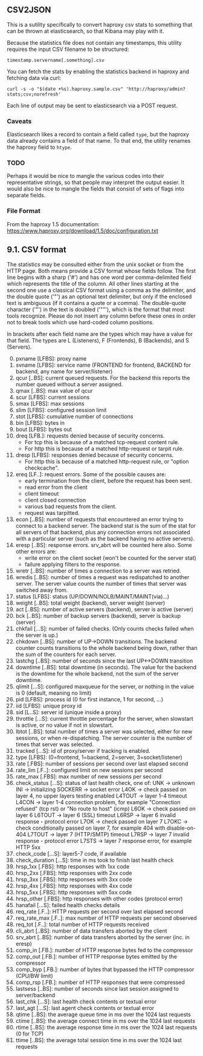 ## CSV2JSON

This is a sutility specifically to convert haproxy csv stats to something
that can be thrown at elasticsearch, so that Kibana may play with it.

Because the statistics file does not contain any timestamps, this utility
requires the input CSV filename to be structured:

```
timestamp.servername[.something].csv
```

You can fetch the stats by enabling the statistics backend in haproxy and
fetching data via curl:

```
curl -s -o "$(date +%s).haproxy.sample.csv" 'http://haproxy/admin?stats;csv;norefresh'
```

Each line of output may be sent to elasticsearch via a POST request.

### Caveats

Elasticsearch likes a record to contain a field called `type`, but the haproxy
data already contains a field of that name. To that end, the utility renames
the haproxy field to `htype`.

### TODO

Perhaps it would be nice to mangle the various codes into their representative
strings, so that people may interpret the output easier. It would also be nice
to mangle the fields that consist of sets of flags into separate fields.

### File Format

From the haproxy 1.5 documentation: https://www.haproxy.org/download/1.5/doc/configuration.txt

9.1. CSV format
---------------

The statistics may be consulted either from the unix socket or from the HTTP
page. Both means provide a CSV format whose fields follow. The first line
begins with a sharp ('#') and has one word per comma-delimited field which
represents the title of the column. All other lines starting at the second one
use a classical CSV format using a comma as the delimiter, and the double quote
('"') as an optional text delimiter, but only if the enclosed text is ambiguous
(if it contains a quote or a comma). The double-quote character ('"') in the
text is doubled ('""'), which is the format that most tools recognize. Please
do not insert any column before these ones in order not to break tools which
use hard-coded column positions.

In brackets after each field name are the types which may have a value for
that field. The types are L (Listeners), F (Frontends), B (Backends), and
S (Servers).

  0. pxname [LFBS]: proxy name
  1. svname [LFBS]: service name (FRONTEND for frontend, BACKEND for backend,
     any name for server/listener)
  2. qcur [..BS]: current queued requests. For the backend this reports the
     number queued without a server assigned.
  3. qmax [..BS]: max value of qcur
  4. scur [LFBS]: current sessions
  5. smax [LFBS]: max sessions
  6. slim [LFBS]: configured session limit
  7. stot [LFBS]: cumulative number of connections
  8. bin [LFBS]: bytes in
  9. bout [LFBS]: bytes out
 10. dreq [LFB.]: requests denied because of security concerns.
     - For tcp this is because of a matched tcp-request content rule.
     - For http this is because of a matched http-request or tarpit rule.
 11. dresp [LFBS]: responses denied because of security concerns.
     - For http this is because of a matched http-request rule, or
       "option checkcache".
 12. ereq [LF..]: request errors. Some of the possible causes are:
     - early termination from the client, before the request has been sent.
     - read error from the client
     - client timeout
     - client closed connection
     - various bad requests from the client.
     - request was tarpitted.
 13. econ [..BS]: number of requests that encountered an error trying to
     connect to a backend server. The backend stat is the sum of the stat
     for all servers of that backend, plus any connection errors not
     associated with a particular server (such as the backend having no
     active servers).
 14. eresp [..BS]: response errors. srv_abrt will be counted here also.
     Some other errors are:
     - write error on the client socket (won't be counted for the server stat)
     - failure applying filters to the response.
 15. wretr [..BS]: number of times a connection to a server was retried.
 16. wredis [..BS]: number of times a request was redispatched to another
     server. The server value counts the number of times that server was
     switched away from.
 17. status [LFBS]: status (UP/DOWN/NOLB/MAINT/MAINT(via)...)
 18. weight [..BS]: total weight (backend), server weight (server)
 19. act [..BS]: number of active servers (backend), server is active (server)
 20. bck [..BS]: number of backup servers (backend), server is backup (server)
 21. chkfail [...S]: number of failed checks. (Only counts checks failed when
     the server is up.)
 22. chkdown [..BS]: number of UP->DOWN transitions. The backend counter counts
     transitions to the whole backend being down, rather than the sum of the
     counters for each server.
 23. lastchg [..BS]: number of seconds since the last UP<->DOWN transition
 24. downtime [..BS]: total downtime (in seconds). The value for the backend
     is the downtime for the whole backend, not the sum of the server downtime.
 25. qlimit [...S]: configured maxqueue for the server, or nothing in the
     value is 0 (default, meaning no limit)
 26. pid [LFBS]: process id (0 for first instance, 1 for second, ...)
 27. iid [LFBS]: unique proxy id
 28. sid [L..S]: server id (unique inside a proxy)
 29. throttle [...S]: current throttle percentage for the server, when
     slowstart is active, or no value if not in slowstart.
 30. lbtot [..BS]: total number of times a server was selected, either for new
     sessions, or when re-dispatching. The server counter is the number
     of times that server was selected.
 31. tracked [...S]: id of proxy/server if tracking is enabled.
 32. type [LFBS]: (0=frontend, 1=backend, 2=server, 3=socket/listener)
 33. rate [.FBS]: number of sessions per second over last elapsed second
 34. rate_lim [.F..]: configured limit on new sessions per second
 35. rate_max [.FBS]: max number of new sessions per second
 36. check_status [...S]: status of last health check, one of:
        UNK     -> unknown
        INI     -> initializing
        SOCKERR -> socket error
        L4OK    -> check passed on layer 4, no upper layers testing enabled
        L4TOUT  -> layer 1-4 timeout
        L4CON   -> layer 1-4 connection problem, for example
                   "Connection refused" (tcp rst) or "No route to host" (icmp)
        L6OK    -> check passed on layer 6
        L6TOUT  -> layer 6 (SSL) timeout
        L6RSP   -> layer 6 invalid response - protocol error
        L7OK    -> check passed on layer 7
        L7OKC   -> check conditionally passed on layer 7, for example 404 with
                   disable-on-404
        L7TOUT  -> layer 7 (HTTP/SMTP) timeout
        L7RSP   -> layer 7 invalid response - protocol error
        L7STS   -> layer 7 response error, for example HTTP 5xx
 37. check_code [...S]: layer5-7 code, if available
 38. check_duration [...S]: time in ms took to finish last health check
 39. hrsp_1xx [.FBS]: http responses with 1xx code
 40. hrsp_2xx [.FBS]: http responses with 2xx code
 41. hrsp_3xx [.FBS]: http responses with 3xx code
 42. hrsp_4xx [.FBS]: http responses with 4xx code
 43. hrsp_5xx [.FBS]: http responses with 5xx code
 44. hrsp_other [.FBS]: http responses with other codes (protocol error)
 45. hanafail [...S]: failed health checks details
 46. req_rate [.F..]: HTTP requests per second over last elapsed second
 47. req_rate_max [.F..]: max number of HTTP requests per second observed
 48. req_tot [.F..]: total number of HTTP requests received
 49. cli_abrt [..BS]: number of data transfers aborted by the client
 50. srv_abrt [..BS]: number of data transfers aborted by the server
     (inc. in eresp)
 51. comp_in [.FB.]: number of HTTP response bytes fed to the compressor
 52. comp_out [.FB.]: number of HTTP response bytes emitted by the compressor
 53. comp_byp [.FB.]: number of bytes that bypassed the HTTP compressor
     (CPU/BW limit)
 54. comp_rsp [.FB.]: number of HTTP responses that were compressed
 55. lastsess [..BS]: number of seconds since last session assigned to
     server/backend
 56. last_chk [...S]: last health check contents or textual error
 57. last_agt [...S]: last agent check contents or textual error
 58. qtime [..BS]: the average queue time in ms over the 1024 last requests
 59. ctime [..BS]: the average connect time in ms over the 1024 last requests
 60. rtime [..BS]: the average response time in ms over the 1024 last requests
     (0 for TCP)
 61. ttime [..BS]: the average total session time in ms over the 1024 last
     requests
